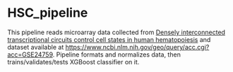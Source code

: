 # HSC_pipeline
This pipeline reads microarray data collected from [Densely interconnected transcriptional circuits control cell states in human hematopoiesis]([url](https://www.ncbi.nlm.nih.gov/pmc/articles/PMC3049864/)) and dataset available at https://www.ncbi.nlm.nih.gov/geo/query/acc.cgi?acc=GSE24759.
Pipeline formats and normalizes data, then trains/validates/tests XGBoost classifier on it.
